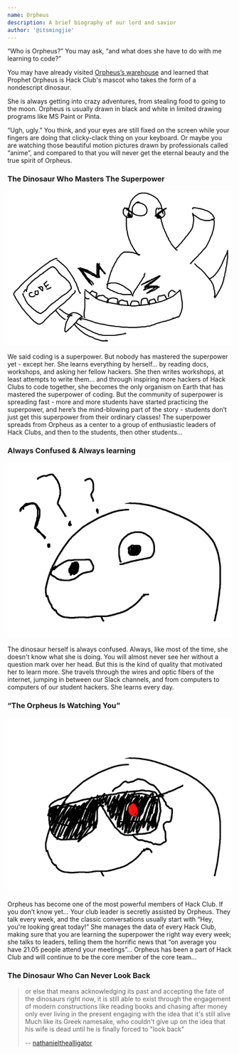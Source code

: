 ```yaml
---
name: Orpheus
description: A brief biography of our lord and savior
author: '@itsmingjie'
---
```


“Who is Orpheus?” You may ask, “and what does she have to do with me learning to code?”

You may have already visited [Orpheus’s warehouse](https://github.com/hackclub/dinosaurs) and learned that Prophet Orpheus is Hack Club's mascot who takes the form of a nondescript dinosaur.

She is always getting into crazy adventures, from stealing food to going to the moon. Orpheus is usually drawn in black and white in limited drawing programs like MS Paint or Pinta.

“Ugh, ugly.” You think, and your eyes are still fixed on the screen while your fingers are doing that clicky-clack thing on your keyboard. Or maybe you are watching those beautiful motion pictures drawn by professionals called “anime”, and compared to that you will never get the eternal beauty and the true spirit of Orpheus.

### The Dinosaur Who Masters The Superpower

![Coding Dinosaur](img/code_dinosaur.png)

We said coding is a superpower. But nobody has mastered the superpower yet - except her. She learns everything by herself… by reading docs, workshops, and asking her fellow hackers. She then writes workshops, at least attempts to write them… and through inspiring more hackers of Hack Clubs to code together, she becomes the only organism on Earth that has mastered the superpower of coding. But the community of superpower is spreading fast - more and more students have started practicing the superpower, and here’s the mind-blowing part of the story - students don’t just get this superpower from their ordinary classes! The superpower spreads from Orpheus as a center to a group of enthusiastic leaders of Hack Clubs, and then to the students, then other students…

### Always Confused & Always learning

![Confused Dinosaur](img/confused_dinosaur.png)

The dinosaur herself is always confused. Always, like most of the time, she doesn't know what she is doing. You will almost never see her without a question mark over her head. But this is the kind of quality that motivated her to learn more. She travels through the wires and optic fibers of the internet, jumping in between our Slack channels, and from computers to computers of our student hackers. She learns every day.

### “The Orpheus Is Watching You”

![Dinosaur with cool sunglasses](img/dinosaur_coming_from_the_future_to_destroy_humanity.png)

Orpheus has become one of the most powerful members of Hack Club. If you don’t know yet… Your club leader is secretly assisted by Orpheus. They talk every week, and the classic conversations usually start with “Hey, you're looking great today!” She manages the data of every Hack Club, making sure that you are learning the superpower the right way every week; she talks to leaders, telling them the horrific news that “on average you have 21.05 people attend your meetings”... Orpheus has been a part of Hack Club and will continue to be the core member of the core team...

### The Dinosaur Who Can Never Look Back

> or else that means acknowledging its past and accepting the fate of the dinosaurs
> right now, it is still able to exist through the engagement of modern constructions
> like reading books and chasing after money
> only ever living in the present
> engaging with the idea that it's still alive
> Much like its Greek namesake, who couldn't give up on the idea that his wife is dead
> until he is finally forced to "look back"
>
> -- [nathanielthealligator](http://nathanielthealligator.tumblr.com/)
